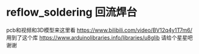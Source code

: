 # reflow_soldering 回流焊台
pcb和视频和3D模型来这里看 https://www.bilibili.com/video/BV12q4y1T7m6/
用到了这个库 https://www.arduinolibraries.info/libraries/u8glib
请给个星星吧 谢谢
